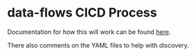 # data-flows CICD Process

Documentation for how this will work can be found [here](https://getpocket.atlassian.net/wiki/spaces/PE/pages/2917105700/Prefect+v2+CI+CD).

There also comments on the YAML files to help with discovery.